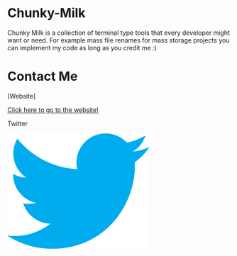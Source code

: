 # Chunky-Milk
Chunky Milk is a collection of terminal type tools that every developer might want or need. For example mass file renames for mass storage projects you can implement my code as long as you credit me :)

Contact Me
==========

[Website]

[Click here to go to the website!](https://unnamedsoftware.com/)

Twitter

[![Twitter](https://github.com/Kappa-c0dex/Chunky-Milk/blob/master/img/Twitter%20logo.png?raw=true)](https://twitter.com/KappaNewfrog)
